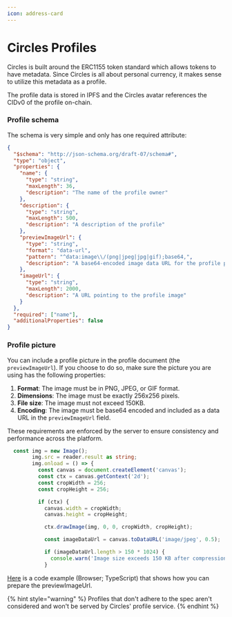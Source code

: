 ```yaml
---
icon: address-card
---
```


# Circles Profiles

Circles is built around the ERC1155 token standard which allows tokens to have metadata. Since Circles is all about personal currency, it makes sense to utilize this metadata as a profile.&#x20;

The profile data is stored in IPFS and the Circles avatar references the CIDv0 of the profile on-chain.

### Profile schema

The schema is very simple and only has one required attribute:

```json
{
  "$schema": "http://json-schema.org/draft-07/schema#",
  "type": "object",
  "properties": {
    "name": {
      "type": "string",
      "maxLength": 36,
      "description": "The name of the profile owner"
    },
    "description": {
      "type": "string",
      "maxLength": 500,
      "description": "A description of the profile"
    },
    "previewImageUrl": {
      "type": "string",
      "format": "data-url",
      "pattern": "^data:image\\/(png|jpeg|jpg|gif);base64,",
      "description": "A base64-encoded image data URL for the profile preview"
    },
    "imageUrl": {
      "type": "string",
      "maxLength": 2000,
      "description": "A URL pointing to the profile image"
    }
  },
  "required": ["name"],
  "additionalProperties": false
}
```

### Profile picture

You can include a profile picture in the profile document (the `previewImageUrl`). If you choose to do so, make sure the picture you are using has the following properties:

1. **Format**: The image must be in PNG, JPEG, or GIF format.
2. **Dimensions**: The image must be exactly 256x256 pixels.
3. **File size**: The image must not exceed 150KB.
4. **Encoding**: The image must be base64 encoded and included as a data URL in the `previewImageUrl` field.

These requirements are enforced by the server to ensure consistency and performance across the platform.

```typescript
  const img = new Image();
        img.src = reader.result as string;
        img.onload = () => {
          const canvas = document.createElement('canvas');
          const ctx = canvas.getContext('2d');
          const cropWidth = 256;
          const cropHeight = 256;

          if (ctx) {
            canvas.width = cropWidth;
            canvas.height = cropHeight;

            ctx.drawImage(img, 0, 0, cropWidth, cropHeight);

            const imageDataUrl = canvas.toDataURL('image/jpeg', 0.5);

            if (imageDataUrl.length > 150 * 1024) {
              console.warn('Image size exceeds 150 KB after compression');
            }

```

&#x20;[Here](https://github.com/aboutcircles/5ecret-garden/blob/06da3e5d472b487fa8e1bc726561eddbc97fdd30/circles-app/src/lib/components/ImageUpload.svelte#L33) is a code example (Browser; TypeScript) that shows how you can prepare the previewImageUrl.

{% hint style="warning" %}
Profiles that don't adhere to the spec aren't considered and won't be served by Circles' profile service.
{% endhint %}
